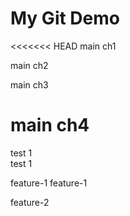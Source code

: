 # My Git Demo



<<<<<<< HEAD
main ch1


main ch2

main ch3

main ch4
=======

test 1  
test 1


feature-1
feature-1



feature-2
